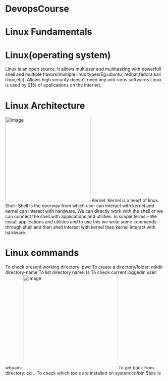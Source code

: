 # DevopsCourse
# Linux Fundamentals

# Linux(operating system)
Linux is an open source. It allows multiuser and multitasking with powerfull shell and multiple flavors/multiple linux types(Eg:ubuntu, redhat,fedora,kali linux,etc).
Allows high security doesn't need any anti-virus softwares.Linux is used by 91% of applications on the internet.
# Linux Architecture
<img width="270" alt="image" src="https://github.com/Nachiketa-A/DevopsCourse/assets/157089767/974312b5-ad14-40f9-bf89-bb59a3acdef4">
Kernel: Kernel is a heart of linux.
Shell: Shell is the doorway from which user can interact with kernel and kernel  can interact  with  hardware.
We can directly work with the shell or we can connect the shell with applications and utilities.
In simple terms:- We install applications and utilities and to use this we write some commands through shell and then shell interact
                  with kernel then kernel interact with hardware.

# Linux commands
To check present working directory: pwd
To create a directory/folder: mkdir directory-name
To list directory name: ls
To check current loggedin user: whoami
<img width="299" alt="image" src="https://github.com/Nachiketa-A/DevopsCourse/assets/157089767/27eae193-7e30-4926-b66c-422cde596f41">
To get back from directory: cd ..
To check which tools are installed on system:cd/bin   $bin: ls
